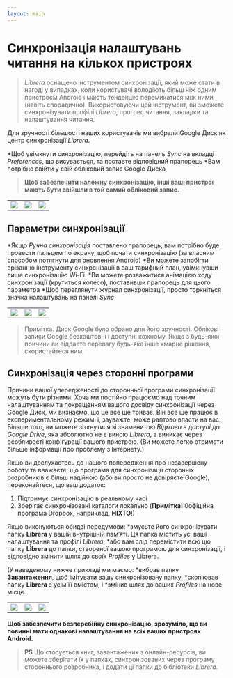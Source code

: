 ```yaml
---
layout: main
---
```


# Синхронізація налаштувань читання на кількох пристроях


> _Librera_ оснащено інструментом синхронізації, який може стати в нагоді у випадках, коли користувачі володіють більш ніж одним пристроєм Android і мають тенденцію перемикатися між ними (навіть спорадично). Використовуючи цей інструмент, ви зможете синхронізувати профілі _Librera_, прогрес читання, закладки та налаштування читання.

Для зручності більшості наших користувачів ми вибрали Google Диск як центр синхронізації _Librera_.

*Щоб увімкнути синхронізацію, перейдіть на панель _Sync_ на вкладці _Preferences_, що висувається, та поставте відповідний прапорець
*Вам потрібно ввійти у свій обліковий запис Google Диска
 
> **Щоб забезпечити належну синхронізацію, інші ваші пристрої мають бути ввійшли в той самий обліковий запис.**

||||
|-|-|-|
|![](1.jpg)|![](2.jpg)|![](3.jpg)|

## Параметри синхронізації

*Якщо _Ручна синхронізація_ поставлено прапорець, вам потрібно буде провести пальцем по екрану, щоб почати синхронізацію (за власним способом потягнути для оновлення Android)
*Ви можете запобігти врізанню інструменту синхронізації в ваш тарифний план, увімкнувши лише синхронізацію Wi-Fi.
*Ви можете розважитися анімацією ходу синхронізації (крутиться колесо), поставивши прапорець для цього параметра
*Щоб переглянути журнал синхронізації, просто торкніться значка налаштувань на панелі _Sync_

||||
|-|-|-|
|![](32.jpg)|![](41.jpg)|![](42.jpg)|

> Примітка. Диск Google було обрано для його зручності. Облікові записи Google безкоштовні і доступні кожному. Якщо з будь-якої причини ви віддаєте перевагу будь-яке інше хмарне рішення, скористайтеся ним.

## Синхронізація через сторонні програми

Причини вашої упередженості до сторонньої програми синхронізації можуть бути різними. Хоча ми постійно працюємо над точним налаштуванням та покращенням вашого досвіду синхронізації через Google Диск, ми визнаємо, що це все ще триває. Він все ще працює в експериментальному режимі і, зауважте, може раптово впасти на вас.
Більше того, ви можете зіткнутися зі знаменитою _Відмова в доступі до Google Drive_, яка абсолютно не є виною _Librera_, а виникає через особливості конфігурації вашого пристрою. (Ви можете легко отримати більше інформації про проблему з Інтернету.)

Якщо ви дослухаєтесь до нашого попередження про незавершену роботу та вважаєте, що програма для синхронізації сторонніх розробників є більш надійною (або ви просто не довіряєте Google), переконайтеся, що ваш додаток:
1. Підтримує синхронізацію в реальному часі
2. Зберігає синхронізовані каталоги локально (**Примітка!** 0офіційна програма Dropbox, наприклад, **НІХТО**!)

Якщо виконуються обидві передумови:
*змусьте його синхронізувати папку **Librera** у вашій внутрішній пам’яті. Ця папка містить усі ваші налаштування та профілі _Librera_;
*або вам слід перемістити всю цю папку **Librera** до папки, створеної вашою програмою для синхронізації, і відповідно змінити шлях до своїх _Profiles_ у Librera.

(У наведеному нижче прикладі ми маємо:
*вибрав папку **Завантаження**, щоб імітувати вашу синхронізовану папку,
*скопіював папку **Librera** з усім її вмістом, і
*змінив шлях до ваших _Profiles_ на нове місце.

||||
|-|-|-|
|![](4.jpg)|![](5.jpg)|![](6.jpg)|

**Щоб забезпечити безперебійну синхронізацію, зрозуміло, що ви повинні мати однакові налаштування на всіх ваших пристроях Android.**

> **PS** Що стосується книг, завантажених з онлайн-ресурсів, ви можете зберігати їх у папках, синхронізованих через програму стороннього розробника, і додати ці папки до бібліотеки _Librera_.



